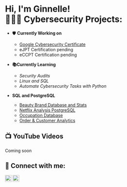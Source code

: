 <h1>Hi, I'm Ginnelle! <br/><a
<h2> 👩🏾‍💻 Cybersecurity Projects:</h2>

- 🛡️ <b>Currently Working on</b>
    - [Google Cybersecurity Certificate](https://coursera.org/share/6a05ab7986ce7d8bafea52f505adb088)
    - eJPT Certification pending
    - eCCPT Certification pending

- <b>📚Currently Learning</b>
     - <i>Security Audits</i>
     - <i>Linux and SQL</i>
     - <i>Automate Cybersecurity Tasks with Python</i>

- <b>SQL and PostgreSQL</b>
   - [Beauty Brand Database and Stats](https://github.com/gcrobinson/SQL/blob/main/Beauty%20Brand%20Database%20and%20Stats)
   - [Netflix Analysis PostgreSQL](https://github.com/gcrobinson/SQL/blob/main/Netflix%20Analysis%20PostgreSQL)
   - [Occupation Database](https://github.com/gcrobinson/SQL/blob/main/Occupation%20Database)
   - [Order & Customer Analytics](https://github.com/gcrobinson/SQL/blob/main/Order%20%26%20Customer%20Analytics)


<h2>📺  YouTube Videos</h2>
Coming soon

<h2> 🤳 Connect with me:</h2>

[<img align="left" alt="JoshMadakor | YouTube" width="22px" src="https://cdn.jsdelivr.net/npm/simple-icons@v3/icons/youtube.svg" />][youtube]
[<img align="left" alt="JoshMadakor | LinkedIn" width="22px" src="https://cdn.jsdelivr.net/npm/simple-icons@v3/icons/linkedin.svg" />][linkedin]

[youtube]: https://www.youtube.com/@GinnelleRobinson
[linkedin]: https://www.linkedin.com/in/ginnelle-c-robinson/

<!--
**joshmadakor1/joshmadakor1** is a ✨ _special_ ✨ repository because its `README.md` (this file) appears on your GitHub profile.

Here are some ideas to get you started:

- 🔭 I’m currently working on ...
- 🌱 I’m currently learning ...
- 👯 I’m looking to collaborate on ...
- 🤔 I’m looking for help with ...
- 💬 Ask me about ...
- 📫 How to reach me: ...
- 😄 Pronouns: ...
- ⚡ Fun fact: ...
-->

